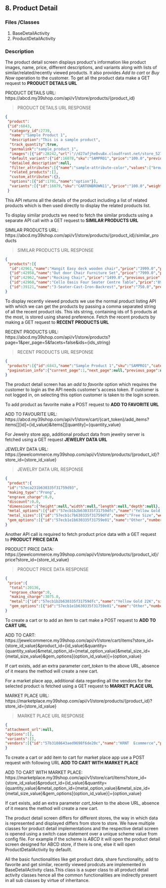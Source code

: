 ## 8. Product Detail

### Files /Classes

1. BaseDetailActivity
2. ProductDetailActivity


### Description

The product detail screen displays product's information like product images, name, price, different descriptions, and variants along with lists of similar/related/recently viewed products. It also provides *Add to cart* or *Buy Now* operation to the customer.
To get all the product data make a GET request to **PRODUCT DETAILS URL**

<aside class="notice">
PRODUCT DETAILS URL:<br/>
https://abcd.my39shop.com/api/v1/store/products/{product_id}
</aside>

>PRODUCT DETAILS URL RESPONSE

```json
{
 "product":
 {"id":6843,
  "category_id":2739,
  "name":"Sample Product 1",
  "description":"This is a sample product",
  "track_quantity":true,
  "permalink":"sample_product_1",
  "images":[{"id":28242,"url":"//d27afjhe0vu8x.cloudfront.net/store_5273/products/28242/sample_product_1.jpg"}],
  "default_variant":{"id":16078,"sku":"SAMPRO1","price":"100.0","previous_price":"125.0","quantity":100,"minimum_stock_level":10},
  "detailed_description":null,
  "filter_attributes":[{"name":"sample-attribute-color","values":["brown"]},{"name":"sample-attribute-size","values":["large"]}],
  "related_products":[],
  "custom_attributes":{},
  "options":[{"id":1701,"name":"option"}],
  "variants":[{"id":16079,"sku":"CARTONBROWN11","price":"100.0","weight":"300.0","quantity":20,"minimum_stock_level":5,"option1":"Carton1","option2":null,"option3":null,"position":null,"image_id":null},{"id":16080,"sku":"CARTONBROWN21","price":"100.0","weight":"300.0","quantity":20,"minimum_stock_level":5,"option1":"Carton2","option2":null,"option3":null,"position":null,"image_id":null}]}
 }
```

This API returns all the details of the product including a list of related products which is then used directly to display the related products list.


To display similar products we need to fetch the similar products using a separate API call with a GET request to **SIMILAR PRODUCTS URL**

<aside class="notice">
SIMILAR PRODUCTS URL:<br/>
https://abcd.my39shop.com/api/v1/store/products/{product_id}/similar_products
</aside>

>SIMILAR PRODUCTS URL RESPONSE

```json
{
 "products":[{
  "id":42961,"name":"Hangit Easy deck wooden chair","price":"3999.0","previous_price":"4999.0","image_url":"https://d27afjhe0vu8x.cloudfront.net/store_5675/products/81402/77_list.jpg"},
  {"id":42958,"name":"Out door Chair Furniture Set","price":"7999.0","previous_price":"9999.0","image_url":"https://d27afjhe0vu8x.cloudfront.net/store_5675/products/81398/70_list.jpg"},
  {"id":42962,"name":"Rocking Chair","price":"1499.0","previous_price":"1599.0","image_url":"https://d27afjhe0vu8x.cloudfront.net/store_5675/products/81397/80_list.jpg"},
  {"id":42960,"name":"Cello Oasis Four Seater Centre Table","price":"899.0","previous_price":"999.0","image_url":"https://d27afjhe0vu8x.cloudfront.net/store_5675/products/81400/75_list.jpg"},
  {"id":39121,"name":"3-Seater-Cast-Iron-Backrest","price":"750.0","previous_price":null,"image_url":"https://d27afjhe0vu8x.cloudfront.net/store_5675/products/81437/Garden-Metal-Bench-3-Seater-Cast-Iron-Backrest-_57_list.jpg"}]
}
```


To display recently viewed products we use the normal product listing API with which we can get the products by passing a comma separated string of all the recent product ids. This ids string, containing ids of 5 products at the most, is stored using shared preference.
Fetch the recent products by making a GET request to **RECENT PRODUCTS URL**

<aside class="notice">
RECENT PRODUCTS URL:<br/>
https://abcd.my39shop.com/api/v1/store/products?page=1&per_page=5&facets=false&ids={ids_string}
</aside>

>RECENT PRODUCTS URL RESPONSE

```json
{
 "products":[{"id":6843,"name":"Sample Product 1","sku":"SAMPRO1","category_id":2739,"price":"100.0","previous_price":"125.0","url":"/products/sample_product_1","product_image_url":"//d27afjhe0vu8x.cloudfront.net/store_5273/products/28242/sample_product_1_list.jpg","track_quantity":true,"quantity":100,"minimum_stock_level":10,"created_at":"2015-09-11T07:21:02.000Z","images":[],"options":[],"variants":[]}],
 "pagination_info":{"current_page":1,"next_page":null,"previous_page":null,"total_pages":1,"total_entries":1}
}
```


The product detail screen has an *add to favorite* option which requires the customer to login as the API needs customer's access token. If customer is not logged in, on selecting this option customer is taken to the login screen.

To add product as favorite make a POST request to **ADD TO FAVORITE URL**

<aside class="notice">
ADD TO FAVOURITE URL:<br/>
https://abcd.my39shop.com/api/v1/store/cart/{cart_token}/add_items?items[][id]={id_value}&items[][quantity]={quantity_value}
</aside>

For Jewelry store app, additional product data from jewelry server is fetched using a GET request **JEWELRY DATA URL**

<aside class="notice">
JEWELRY DATA URL:<br/>
https://jewelcommerce.my39shop.com/api/v1/store/products/{product_id}?store_id={store_id_value}
</aside>

>JEWELRY DATA URL RESPONSE

```json
{
 "product":{
 "id":"57eca231b630335f31759d93",
 "making_type":"Prong",
 "engrave_charge":0.0,
 "discount":0.0,
 "dimensions":{"height":null,"width":null,"length":null,"depth":null},
 "metal_options":[{"id":"57ecb1b2b630335f31759dfc","name":"Yellow Gold 22K","code":"yellow_gold_22k","is_default":true}],
 "metal_sizes":[{"id":"57ecb1c7b630335f31759dfd","name":"Free Size","weight":5.57,"is_default":true}],
 "gem_options":[{"id":"57ecb1e1b630335f31759e01","name":"Other","number_of_gems":1,"values":[{"id":"57ecb1e1b630335f31759e00","name":"small stone","code":"small_stone","type":"gemstone","shape":null,"clarity":null,"color":null,"carat":0.0,"is_default":true}]}]}
}
```

Another API call is required to fetch product price data with a GET request to **PRODUCT PRICE DATA**

<aside class="notice">
PRODUCT PRICE DATA:<br/>
https://jewelcommerce.my39shop.com/api/v1/store/products/{product_id}/price?store_id={store_id_value}
</aside>

>PRODUCT PRICE DATA RESPONSE

```json
{
 "price":{
  "total":20136,
  "engrave_charge":0,
  "making_charge":3075.0,
  "metal":{"id":"57ecb1b2b630335f31759dfc","name":"Yellow Gold 22K","size":"Free Size","per_gm_rate":3063,"weight":5.57,"price":17061},
  "gem_options":[{"id":"57ecb1e1b630335f31759e01","name":"Other","number_of_gems":1,"value":{"id":"57ecb1e1b630335f31759e00","name":"small stone","carat":0.0,"shape":null,"price":0}}]}
}
```

To create a cart or to add an item to cart make a POST request to **ADD TO CART URL**

<aside class="notice">
ADD TO CART:<br/>
https://jewelcommerce.my39shop.com/api/v1/store/cart/items?store_id={store_id_value}&product_id={id_value}&quantity={quantity_value}&metal_option_id={metal_option_value}&metal_size_id={metal_size_value}&gem_options[{option_id_value}]={option_value}
</aside>

If cart exists, add an extra parameter *cart_token* to the above URL, absence of it means the method will create a new cart. 


For a market place app, additional data regarding all the vendors for the selected product is fetched using a GET request to **MARKET PLACE URL**

<aside class="notice">
MARKET PLACE URL:<br/>
https://marketplace.my39shop.com/api/v1/store/products/{product_id}?store_id={store_id_value}
</aside>

>MARKET PLACE URL RESPONSE

```json
{
"attachment_url":null,
"options":[],
"variants":[],
"vendors":[{"id":"57b3108643aed9698f6de20c","name":"KRNT  Ecommerce","price":620.0,"previous_price":null,"shipping_charge":0.0,"quantity":0,"variants":[]}]
}
```

To create a cart or add item to cart for market place app use a POST request with following URL **ADD TO CART WITH MARKET PLACE**

<aside class="notice">
ADD TO CART WITH MARKET PLACE:<br/>
https://marketplace.my39shop.com/api/v1/store/cart/items?store_id={store_id_value}&product_id={id_value}&quantity={quantity_value}&metal_option_id={metal_option_value}&metal_size_id={metal_size_value}&gem_options[{option_id_value}]={option_value}
</aside>

If cart exists, add an extra parameter *cart_token* to the above URL, absence of it means the method will create a new cart.


The product detail screen differs for different stores, the way in which data is represented and displayed differs from store to store. We have multiple classes for product detail implementations and the respective detail screen is opened using a switch case statement over a unique scheme value from config file. For example if the scheme is *ABCD* it will open the product detail screen designed for ABCD store, if there is one, else it will open ProductDetailActivity by defaullt.

All the basic functionalities like get product data, share functionality, add to favorite and get similar, recently viewed prodcuts are implemented in BaseDetailActivity class.This class is a super class to all product detail activity classes hence all the common functionalities are indirectly present in all sub classes by virtue of inheritance. 
